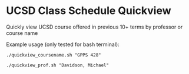 # UCSD Class Schedule Quickview

Quickly view UCSD course offered in previous 10+ terms by professor or course name

Example usage (only tested for bash terminal):

```
./quickview_coursename.sh "GPPS 428"

./quickview_prof.sh "Davidson, Michael"
```
